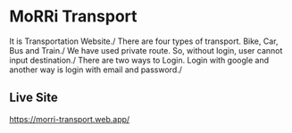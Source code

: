 # MoRRi Transport
It is Transportation Website./
There are four types of transport. Bike, Car, Bus and Train./
We have used private route. So, without login, user cannot input destination./
There are two ways to Login. Login with google and another way is login with email and password./

## Live Site
https://morri-transport.web.app/